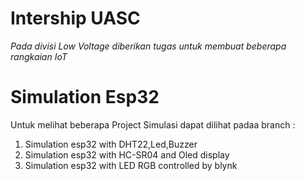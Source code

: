 # Intership UASC
_Pada divisi Low Voltage diberikan tugas untuk membuat beberapa rangkaian IoT_

# Simulation Esp32
Untuk melihat beberapa Project Simulasi dapat dilihat padaa branch :
1. Simulation esp32 with DHT22,Led,Buzzer
2. Simulation esp32 with HC-SR04 and Oled display
3. Simulation esp32 with LED RGB controlled by blynk
